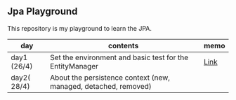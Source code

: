 ## Jpa Playground

This repository is my playground to learn the JPA.


| day         | contents                                                        | memo                                                                          |
|-------------|-----------------------------------------------------------------|-------------------------------------------------------------------------------|
| day1 (26/4) | Set the environment and basic test for the EntityManager        | [Link](src/test/java/com/example/jpaplayground/EntityManagerFactoryTest.java) |
| day2( 28/4) | About the persistence context (new, managed, detached, removed) |                                                                               |
